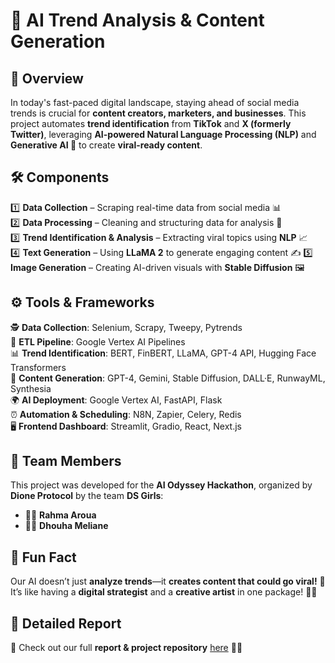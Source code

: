 # 🚀 AI Trend Analysis & Content Generation  

## 🌟 Overview  
In today's fast-paced digital landscape, staying ahead of social media trends is crucial for **content creators, marketers, and businesses**. This project automates **trend identification** from **TikTok** and **X (formerly Twitter)**, leveraging **AI-powered Natural Language Processing (NLP)** and **Generative AI 🤖** to create **viral-ready content**.  

## 🛠️ Components  
1️⃣ **Data Collection** – Scraping real-time data from social media 📊  
2️⃣ **Data Processing** – Cleaning and structuring data for analysis 🧹  
3️⃣ **Trend Identification & Analysis** – Extracting viral topics using **NLP** 📈  
4️⃣ **Text Generation** – Using **LLaMA 2** to generate engaging content ✍️
5️⃣ **Image Generation** – Creating AI-driven visuals with **Stable Diffusion** 🖼️  

## ⚙️ Tools & Frameworks  
🕵️ **Data Collection**: Selenium, Scrapy, Tweepy, Pytrends  
🚀 **ETL Pipeline**: Google Vertex AI Pipelines  
📊 **Trend Identification**: BERT, FinBERT, LLaMA, GPT-4 API, Hugging Face Transformers  
📝 **Content Generation**: GPT-4, Gemini, Stable Diffusion, DALL·E, RunwayML, Synthesia  
🌍 **AI Deployment**: Google Vertex AI, FastAPI, Flask  
⏰ **Automation & Scheduling**: N8N, Zapier, Celery, Redis  
🖥️ **Frontend Dashboard**: Streamlit, Gradio, React, Next.js  

## 👥 Team Members  
This project was developed for the **AI Odyssey Hackathon**, organized by **Dione Protocol** by the team **DS Girls**:  
- 👩‍💻 **Rahma Aroua**  
- 👩‍💻 **Dhouha Meliane**  

## 🎉 Fun Fact  
Our AI doesn’t just **analyze trends**—it **creates content that could go viral!** 🌟  
It’s like having a **digital strategist** and a **creative artist** in one package! 🎨💡  

## 📑 Detailed Report  
📌 Check out our full **report & project repository** [here](https://github.com/rahmaaroua/AI-TrendGen/blob/main/AI_Odyssey_Hackathon_report.pdf) 📂🔗  
